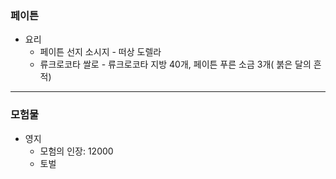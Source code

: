 ### 페이튼
- 요리
    - 페이튼 선지 소시지 - 떠상 도렐라
    - 류크로코타 쌀로 - 류크로코타 지방 40개, 페이튼 푸른 소금 3개( 붉은 달의 흔적)

---
### 모험물
- 영지
    - 모험의 인장: 12000
    - 토벌